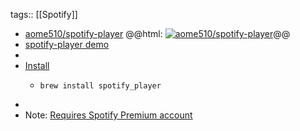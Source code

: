 tags:: [[Spotify]]

- [aome510/spotify-player](https://github.com/aome510/spotify-player)
  @@html: <a href="https://github.com/aome510/spotify-player/"><img src="https://github-readme-stats-astronomer.vercel.app/api/pin/?username=aome510&repo=spotify-player&theme=tokyonight" alt="aome510/spotify-player"/></a>@@
- [spotify-player demo](https://asciinema.org/a/446913)
-
- [Install](https://github.com/aome510/spotify-player#installation)
	- ```shell
	  brew install spotify_player
	  ```
-
- Note: [Requires Spotify Premium account](https://github.com/aome510/spotify-player#requirements)